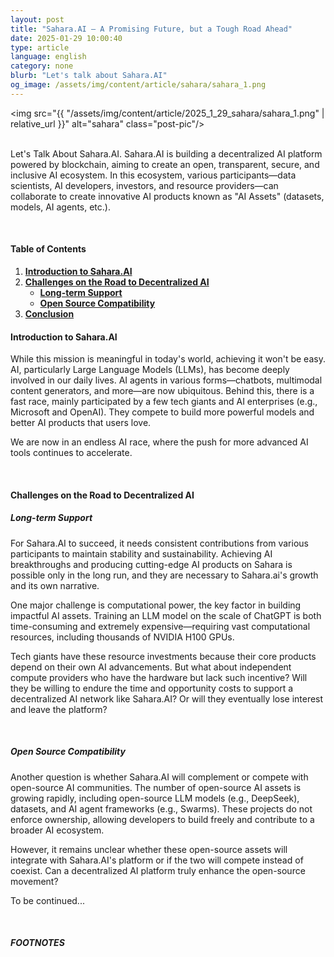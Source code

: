 ```yaml
---
layout: post
title: "Sahara.AI – A Promising Future, but a Tough Road Ahead"
date: 2025-01-29 10:00:40
type: article
language: english
category: none
blurb: "Let's talk about Sahara.AI"
og_image: /assets/img/content/article/sahara/sahara_1.png
---
```


<img src="{{ "/assets/img/content/article/2025_1_29_sahara/sahara_1.png" | relative_url }}" alt="sahara" class="post-pic"/>
<br />
<br />

Let's Talk About Sahara.AI. Sahara.AI is building a decentralized AI platform powered by blockchain, aiming to create an open, transparent, secure, and inclusive AI ecosystem. In this ecosystem, various participants—data scientists, AI developers, investors, and resource providers—can collaborate to create innovative AI products known as "AI Assets" (datasets, models, AI agents, etc.).

<br />

#### Table of Contents
1. [**Introduction to Sahara.AI**](#introduction-to-sahara-ai)
2. [**Challenges on the Road to Decentralized AI**](#challenges-on-the-road-to-decentralized-ai)
    * [**Long-term Support**](#long-term-support)
    * [**Open Source Compatibility**](#open-source-compatibility)
3. [**Conclusion**](#conclusion)

#### **Introduction to Sahara.AI**

While this mission is meaningful in today's world, achieving it won't be easy. AI, particularly Large Language Models (LLMs), has become deeply involved in our daily lives. AI agents in various forms—chatbots, multimodal content generators, and more—are now ubiquitous. Behind this, there is a fast race, mainly participated by a few tech giants and AI enterprises (e.g., Microsoft and OpenAI). They compete to build more powerful models and better AI products that users love.

We are now in an endless AI race, where the push for more advanced AI tools continues to accelerate.

<br />

#### **Challenges on the Road to Decentralized AI**

##### **Long-term Support**

For Sahara.AI to succeed, it needs consistent contributions from various participants to maintain stability and sustainability. Achieving AI breakthroughs and producing cutting-edge AI products on Sahara is possible only in the long run, and they are necessary to Sahara.ai's growth and its own narrative.

One major challenge is computational power, the key factor in building impactful AI assets. Training an LLM model on the scale of ChatGPT is both time-consuming and extremely expensive—requiring vast computational resources, including thousands of NVIDIA H100 GPUs.

Tech giants have these resource investments because their core products depend on their own AI advancements. But what about independent compute providers who have the hardware but lack such incentive? Will they be willing to endure the time and opportunity costs to support a decentralized AI network like Sahara.AI? Or will they eventually lose interest and leave the platform?

<br />

##### **Open Source Compatibility**

Another question is whether Sahara.AI will complement or compete with open-source AI communities. The number of open-source AI assets is growing rapidly, including open-source LLM models (e.g., DeepSeek), datasets, and AI agent frameworks (e.g., Swarms). These projects do not enforce ownership, allowing developers to build freely and contribute to a broader AI ecosystem.

However, it remains unclear whether these open-source assets will integrate with Sahara.AI's platform or if the two will compete instead of coexist. Can a decentralized AI platform truly enhance the open-source movement?


To be continued...

<br />

##### FOOTNOTES

[^1]: This is a note!